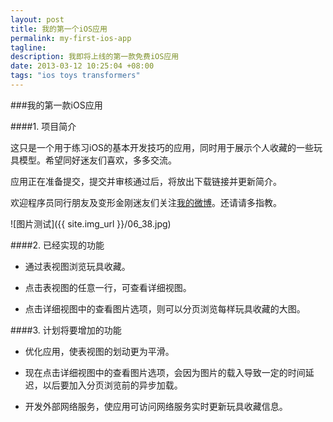 ```yaml
---
layout: post
title: 我的第一个iOS应用
permalink: my-first-ios-app
tagline: 
description: 我即将上线的第一款免费iOS应用
date: 2013-03-12 10:25:04 +08:00
tags: "ios toys transformers"
---
```

###我的第一款iOS应用

####1. 项目简介

这只是一个用于练习iOS的基本开发技巧的应用，同时用于展示个人收藏的一些玩具模型。希望同好迷友们喜欢，多多交流。

应用正在准备提交，提交并审核通过后，将放出下载链接并更新简介。

欢迎程序员同行朋友及变形金刚迷友们关注[我的微博](http://www.weibo.com/fatbigbright)。还请请多指教。

![图片测试]({{ site.img_url }}/06_38.jpg)

####2. 已经实现的功能

* 通过表视图浏览玩具收藏。

* 点击表视图的任意一行，可查看详细视图。

* 点击详细视图中的查看图片选项，则可以分页浏览每样玩具收藏的大图。

####3. 计划将要增加的功能

* 优化应用，使表视图的划动更为平滑。

* 现在点击详细视图中的查看图片选项，会因为图片的载入导致一定的时间延迟，以后要加入分页浏览前的异步加载。

* 开发外部网络服务，使应用可访问网络服务实时更新玩具收藏信息。

